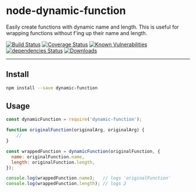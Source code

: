 # node-dynamic-function

Easily create functions with dynamic name and length. This is useful for wrapping functions without f'ing up their name and length.

[![Build Status](https://travis-ci.org/Moeriki/dynamic-function.svg?branch=master)](https://travis-ci.org/Moeriki/dynamic-function) [![Coverage Status](https://coveralls.io/repos/github/Moeriki/dynamic-function/badge.svg?branch=master)](https://coveralls.io/github/Moeriki/dynamic-function?branch=master) [![Known Vulnerabilities](https://snyk.io/test/github/moeriki/dynamic-function/badge.svg)](https://snyk.io/test/github/moeriki/dynamic-function) [![dependencies Status](https://david-dm.org/moeriki/dynamic-function/status.svg)](https://david-dm.org/moeriki/dynamic-function) [![Downloads](http://img.shields.io/npm/dm/dynamic-function.svg?style=flat)](https://www.npmjs.org/package/dynamic-function)

---

## Install

```sh
npm install --save dynamic-function
```

## Usage  

```javascript
const dynamicFunction = require('dynamic-function');

function originalFunction(originalArg, originalArg) {
    //
}

const wrappedFunction = dynamicFunction(originalFunction, {
  name: originalFunction.name,
  length: originalFunction.length,
});

console.log(wrappedFunction.name);   // logs 'originalFunction'
console.log(wrappedFunction.length); // logs 2
```
